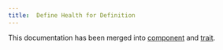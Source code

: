 ```yaml
---
title:  Define Health for Definition
---
```


This documentation has been merged into [component](../components/custom-component.md) and [trait](customize-trait.md).